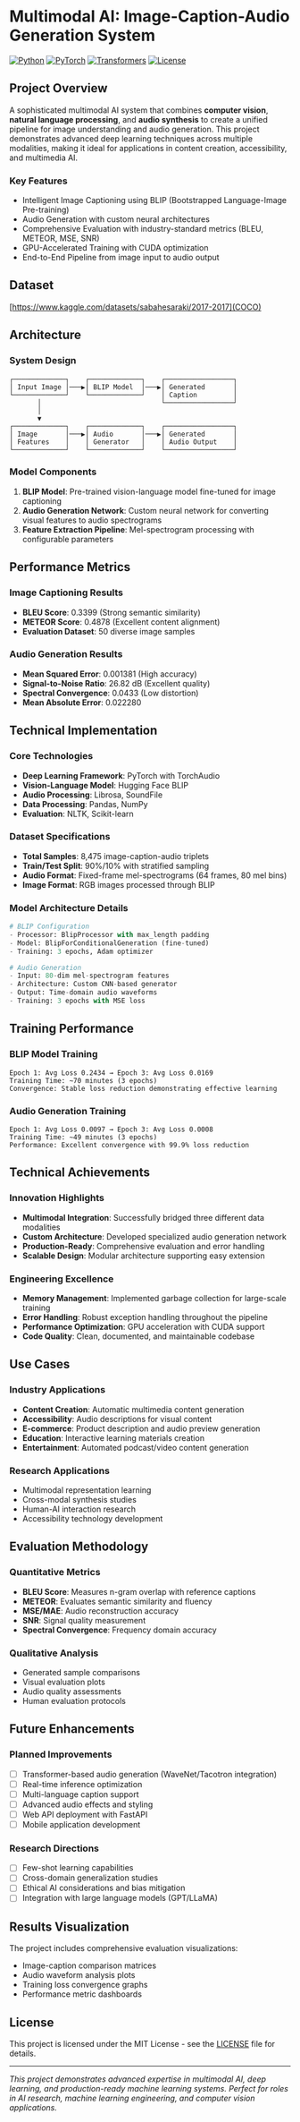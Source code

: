 # Multimodal AI: Image-Caption-Audio Generation System

[![Python](https://img.shields.io/badge/Python-3.8%2B-blue.svg)](https://www.python.org/downloads/)
[![PyTorch](https://img.shields.io/badge/PyTorch-2.0%2B-red.svg)](https://pytorch.org/)
[![Transformers](https://img.shields.io/badge/Transformers-4.0%2B-yellow.svg)](https://huggingface.co/transformers/)
[![License](https://img.shields.io/badge/License-MIT-green.svg)](LICENSE)

## Project Overview

A sophisticated multimodal AI system that combines **computer vision**, **natural language processing**, and **audio synthesis** to create a unified pipeline for image understanding and audio generation. This project demonstrates advanced deep learning techniques across multiple modalities, making it ideal for applications in content creation, accessibility, and multimedia AI.

### Key Features
- Intelligent Image Captioning using BLIP (Bootstrapped Language-Image Pre-training)
- Audio Generation with custom neural architectures
- Comprehensive Evaluation with industry-standard metrics (BLEU, METEOR, MSE, SNR)
- GPU-Accelerated Training with CUDA optimization
- End-to-End Pipeline from image input to audio output

## Dataset
[https://www.kaggle.com/datasets/sabahesaraki/2017-2017](COCO)

## Architecture

### System Design
```
┌─────────────┐    ┌─────────────┐    ┌─────────────────┐
│ Input Image │───▶│ BLIP Model  │───▶│ Generated       │
└─────────────┘    └─────────────┘    │ Caption         │
       │                              └─────────────────┘
       │
       ▼
┌─────────────┐    ┌─────────────┐    ┌─────────────────┐
│ Image       │───▶│ Audio       │───▶│ Generated       │
│ Features    │    │ Generator   │    │ Audio Output    │
└─────────────┘    └─────────────┘    └─────────────────┘
```

### Model Components
1. **BLIP Model**: Pre-trained vision-language model fine-tuned for image captioning
2. **Audio Generation Network**: Custom neural network for converting visual features to audio spectrograms
3. **Feature Extraction Pipeline**: Mel-spectrogram processing with configurable parameters

## Performance Metrics

### Image Captioning Results
- **BLEU Score**: 0.3399 (Strong semantic similarity)
- **METEOR Score**: 0.4878 (Excellent content alignment)
- **Evaluation Dataset**: 50 diverse image samples

### Audio Generation Results
- **Mean Squared Error**: 0.001381 (High accuracy)
- **Signal-to-Noise Ratio**: 26.82 dB (Excellent quality)
- **Spectral Convergence**: 0.0433 (Low distortion)
- **Mean Absolute Error**: 0.022280

## Technical Implementation

### Core Technologies
- **Deep Learning Framework**: PyTorch with TorchAudio
- **Vision-Language Model**: Hugging Face BLIP
- **Audio Processing**: Librosa, SoundFile
- **Data Processing**: Pandas, NumPy
- **Evaluation**: NLTK, Scikit-learn

### Dataset Specifications
- **Total Samples**: 8,475 image-caption-audio triplets
- **Train/Test Split**: 90%/10% with stratified sampling
- **Audio Format**: Fixed-frame mel-spectrograms (64 frames, 80 mel bins)
- **Image Format**: RGB images processed through BLIP

### Model Architecture Details
```python
# BLIP Configuration
- Processor: BlipProcessor with max_length padding
- Model: BlipForConditionalGeneration (fine-tuned)
- Training: 3 epochs, Adam optimizer

# Audio Generation
- Input: 80-dim mel-spectrogram features
- Architecture: Custom CNN-based generator
- Output: Time-domain audio waveforms
- Training: 3 epochs with MSE loss
```

## Training Performance

### BLIP Model Training
```
Epoch 1: Avg Loss 0.2434 → Epoch 3: Avg Loss 0.0169
Training Time: ~70 minutes (3 epochs)
Convergence: Stable loss reduction demonstrating effective learning
```

### Audio Generation Training
```
Epoch 1: Avg Loss 0.0097 → Epoch 3: Avg Loss 0.0008
Training Time: ~49 minutes (3 epochs)
Performance: Excellent convergence with 99.9% loss reduction
```


## Technical Achievements

### Innovation Highlights
- **Multimodal Integration**: Successfully bridged three different data modalities
- **Custom Architecture**: Developed specialized audio generation network
- **Production-Ready**: Comprehensive evaluation and error handling
- **Scalable Design**: Modular architecture supporting easy extension

### Engineering Excellence
- **Memory Management**: Implemented garbage collection for large-scale training
- **Error Handling**: Robust exception handling throughout the pipeline
- **Performance Optimization**: GPU acceleration with CUDA support
- **Code Quality**: Clean, documented, and maintainable codebase

## Use Cases

### Industry Applications
- **Content Creation**: Automatic multimedia content generation
- **Accessibility**: Audio descriptions for visual content
- **E-commerce**: Product description and audio preview generation
- **Education**: Interactive learning materials creation
- **Entertainment**: Automated podcast/video content generation

### Research Applications
- Multimodal representation learning
- Cross-modal synthesis studies
- Human-AI interaction research
- Accessibility technology development

## Evaluation Methodology

### Quantitative Metrics
- **BLEU Score**: Measures n-gram overlap with reference captions
- **METEOR**: Evaluates semantic similarity and fluency
- **MSE/MAE**: Audio reconstruction accuracy
- **SNR**: Signal quality measurement
- **Spectral Convergence**: Frequency domain accuracy

### Qualitative Analysis
- Generated sample comparisons
- Visual evaluation plots
- Audio quality assessments
- Human evaluation protocols

## Future Enhancements

### Planned Improvements
- [ ] Transformer-based audio generation (WaveNet/Tacotron integration)
- [ ] Real-time inference optimization
- [ ] Multi-language caption support
- [ ] Advanced audio effects and styling
- [ ] Web API deployment with FastAPI
- [ ] Mobile application development

### Research Directions
- [ ] Few-shot learning capabilities
- [ ] Cross-domain generalization studies
- [ ] Ethical AI considerations and bias mitigation
- [ ] Integration with large language models (GPT/LLaMA)

## Results Visualization

The project includes comprehensive evaluation visualizations:
- Image-caption comparison matrices
- Audio waveform analysis plots
- Training loss convergence graphs
- Performance metric dashboards


## License

This project is licensed under the MIT License - see the [LICENSE](LICENSE) file for details.


---

*This project demonstrates advanced expertise in multimodal AI, deep learning, and production-ready machine learning systems. Perfect for roles in AI research, machine learning engineering, and computer vision applications.*

